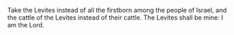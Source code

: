 Take the Levites instead of all the firstborn among the people of Israel, and the cattle of the Levites instead of their cattle. The Levites shall be mine: I am the Lord.
